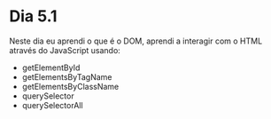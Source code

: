 # Dia 5.1

Neste dia eu aprendi o que é o DOM, aprendi a interagir com o HTML através do JavaScript usando:

- getElementById
- getElementsByTagName
- getElementsByClassName
- querySelector
- querySelectorAll
